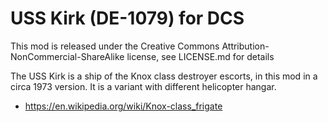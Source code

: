 # USS Kirk (DE-1079) for DCS

This mod is released under the Creative Commons Attribution-NonCommercial-ShareAlike license, see LICENSE.md for details

The USS Kirk is a ship of the Knox class destroyer escorts, in this mod in a circa 1973 version. It is a variant with different helicopter hangar. 

* https://en.wikipedia.org/wiki/Knox-class_frigate
